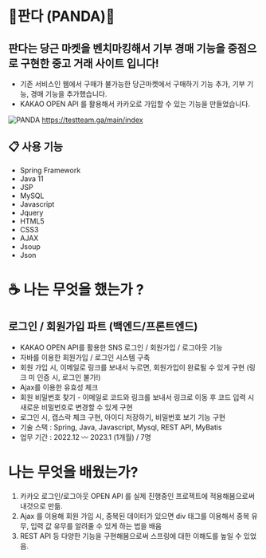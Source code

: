 
# 🐼판다 (PANDA)🐼
## 판다는 당근 마켓을 벤치마킹해서 기부 경매 기능을 중점으로 구현한 중고 거래 사이트 입니다!
- 기존 서비스인 웹에서 구매가 불가능한 당근마켓에서 구매하기 기능 추가, 기부 기능, 경매 기능을 추가했습니다.
- KAKAO OPEN API 를 활용해서 카카오로 가입할 수 있는 기능을 만들었습니다. 


![PANDA](https://user-images.githubusercontent.com/88180931/216397790-eb537adc-acf5-46e1-ae40-b1f87fd39746.png)
https://testteam.ga/main/index 

## 📋 사용 기능
- Spring Framework
- Java 11
- JSP
- MySQL
- Javascript
- Jquery
- HTML5
- CSS3
- AJAX
- Jsoup
- Json

# ☕️ 나는 무엇을 했는가 ?

## 로그인 / 회원가입 파트 (백엔드/프론트엔드) 
- KAKAO OPEN API를 활용한 SNS 로그인 / 회원가입 / 로그아웃 기능 
- 자바를 이용한 회원가입 / 로그인 시스템 구축
- 회원 가입 시, 이메일로 링크를 보내서 누르면, 회원가입이 완료될 수 있게 구현 (링크 미 인증 시, 로그인 불가!)
- Ajax를 이용한 유효성 체크 
- 회원 비밀번호 찾기 - 이메일로 코드와 링크를 보내서 링크로 이동 후 코드 입력 시 새로운 비밀번호로 변경할 수 있게 구현
- 로그인 시, 캡스락 체크 구현, 아이디 저장하기, 비밀번호 보기 기능 구현 
- 기술 스택 :  Spring, Java, Javascript, Mysql, REST API, MyBatis
- 업무 기간 : 2022.12 〰️ 2023.1 (1개월) / 7명

# 나는 무엇을 배웠는가?

1. 카카오 로그인/로그아웃 OPEN API 를 실제 진행중인 프로젝트에 적용해봄으로써 내것으로 만듦. 
2. Ajax 를 이용해 회원 가입 시, 중복된 데이터가 있으면 div 태그를 이용해서 중복 유무, 입력 값 유무를 알려줄 수 있게 하는 법을 배움 
3. REST API 등 다양한 기능을 구현해봄으로써 스프링에 대한 이해도를 높일 수 있었음.
